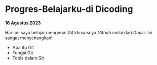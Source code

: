 # Progres-Belajarku-di Dicoding

**16 Agustus 2023**  

Hari ini saya belajar mengenai Git khususnya *Github* mulai dari Dasar. Ini sangat menyenangkan!
- Apa itu Git
- Fungsi Git
- Tools dalam Git 
